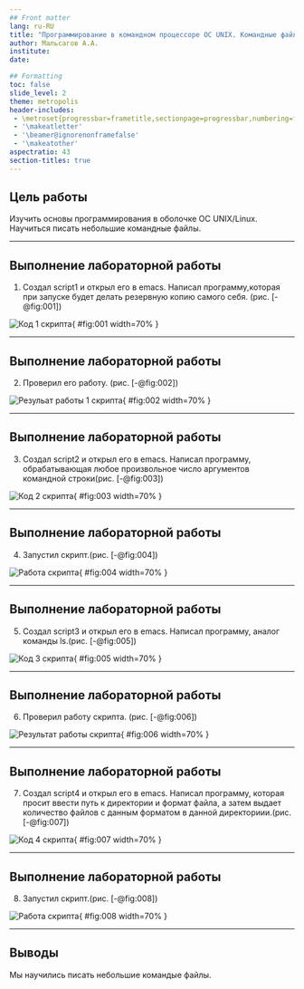 ```yaml
---
## Front matter
lang: ru-RU
title: "Программирование в командном процессоре ОС UNIX. Командные файлы"
author: Мальсагов А.А.
institute:
date: 

## Formatting
toc: false
slide_level: 2
theme: metropolis
header-includes: 
 - \metroset{progressbar=frametitle,sectionpage=progressbar,numbering=fraction}
 - '\makeatletter'
 - '\beamer@ignorenonframefalse'
 - '\makeatother'
aspectratio: 43
section-titles: true
---
```


## Цель работы

Изучить основы программирования в оболочке ОС UNIX/Linux. Научиться писать небольшие командные файлы.

---

## Выполнение лабораторной работы

1. Создал script1 и открыл его в emacs. Написал программу,которая при запуске будет делать резервную копию самого себя. (рис. [-@fig:001])

![Код 1 скрипта](image/1.png){ #fig:001 width=70% }

---

## Выполнение лабораторной работы

2. Проверил его работу. (рис. [-@fig:002])

![Резульат работы 1 скрипта](image/2.png){ #fig:002 width=70% }

---

## Выполнение лабораторной работы

3. Создал script2 и открыл его в emacs. Написал программу, обрабатывающая любое произвольное число аргументов командной строки(рис. [-@fig:003])

![Код 2 скрипта](image/3.png){ #fig:003 width=70% }

---

## Выполнение лабораторной работы

4. Запустил скрипт.(рис. [-@fig:004])

![Работа скрипта](image/4.png){ #fig:004 width=70% }

---

## Выполнение лабораторной работы

5. Создал script3 и открыл его в emacs. Написал программу, аналог команды ls.(рис. [-@fig:005])

![Код 3 скрипта](image/5.png){ #fig:005 width=70% }

---

## Выполнение лабораторной работы

6. Проверил работу скрипта. (рис. [-@fig:006])

![Результат работы скрипта](image/6.png){ #fig:006 width=70% }

---

## Выполнение лабораторной работы

7. Создал script4 и открыл его в emacs. Написал программу, которая просит ввести путь к директории и формат файла, а затем выдает количество файлов с данным форматом в данной директориии.(рис. [-@fig:007])

![Код 4 скрипта](image/7.png){ #fig:007 width=70% }

---

## Выполнение лабораторной работы

8. Запустил скрипт.(рис. [-@fig:008])

![Работа скрипта](image/8.png){ #fig:008 width=70% }

---

## Выводы

Мы научились писать небольшие командые файлы.
